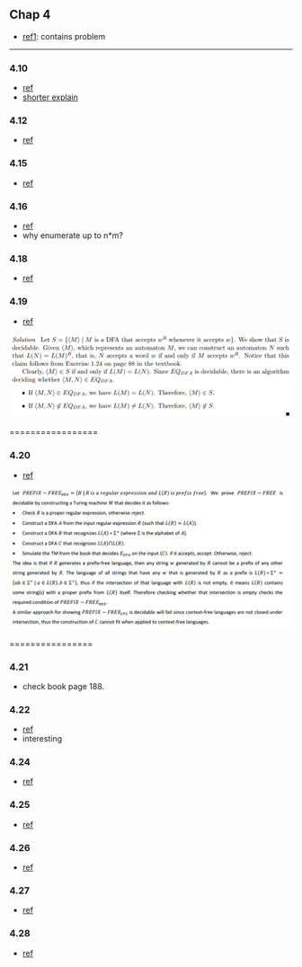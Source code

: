 ## Chap 4

- [ref1](http://www.stolerman.net/studies/cs525/cs525_ch04_preparation.pdf): contains problem 

---

### 4.10
- [ref](http://www.public.asu.edu/~ccolbou/src/355hw6s09sol.pdf)
- [shorter explain](http://www.stolerman.net/studies/cs525/cs525_ch04_preparation.pdf)

### 4.12
- [ref](http://www.stolerman.net/studies/cs525/cs525_ch04_preparation.pdf)

### 4.15
- [ref](http://www.math-cs.gordon.edu/courses/cps220/Notes/example4.15.pdf)

### 4.16
- [ref](http://www.stolerman.net/studies/cs525/cs525_ch04_preparation.pdf)
- why enumerate up to n*m?

### 4.18
- [ref](http://www.stolerman.net/studies/cs525/cs525_ch04_preparation.pdf)


### 4.19
- [ref](http://www.cs.bu.edu/fac/hwxi/academic/courses/eces-670/HANDOUTS/solution8.pdf)

![](../figs/4-19.PNG)

=================

### 4.20
- [ref](http://www.stolerman.net/studies/cs525/cs525_ch04_preparation.pdf)

![](../figs/4-20.PNG)

================

### 4.21
- check book page 188.

### 4.22
- [ref](http://www.stolerman.net/studies/cs525/cs525_ch04_preparation.pdf)
- interesting

### 4.24
- [ref](http://www.cs.nthu.edu.tw/~wkhon/toc07-assignments/assign3ans.pdf)

### 4.25
- [ref](http://www.cs.nthu.edu.tw/~wkhon/assignments/assign3ans.pdf)

### 4.26
- [ref](http://www.stolerman.net/studies/cs525/cs525_ch04_preparation.pdf)

### 4.27
- [ref](http://www.stolerman.net/studies/cs525/cs525_ch04_preparation.pdf)

### 4.28
- [ref](https://www.cs.auckland.ac.nz/~cristian/mfcsdir/cris/2009/andre/A2.pdf)
